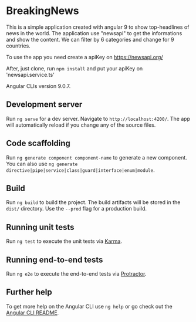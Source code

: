 # BreakingNews
This is a simple application created with angular 9 to show top-headlines of news in the world. The application use "newsapi" to get the informations and show the content. We can filter by 6 categories and change for 9 countries.

To use the app you need create a apiKey on https://newsapi.org/

After, just clone, run `npm install` and put your apiKey on 'newsapi.service.ts'

Angular CLIs version 9.0.7.

## Development server

Run `ng serve` for a dev server. Navigate to `http://localhost:4200/`. The app will automatically reload if you change any of the source files.

## Code scaffolding

Run `ng generate component component-name` to generate a new component. You can also use `ng generate directive|pipe|service|class|guard|interface|enum|module`.

## Build

Run `ng build` to build the project. The build artifacts will be stored in the `dist/` directory. Use the `--prod` flag for a production build.

## Running unit tests

Run `ng test` to execute the unit tests via [Karma](https://karma-runner.github.io).

## Running end-to-end tests

Run `ng e2e` to execute the end-to-end tests via [Protractor](http://www.protractortest.org/).

## Further help

To get more help on the Angular CLI use `ng help` or go check out the [Angular CLI README](https://github.com/angular/angular-cli/blob/master/README.md).
